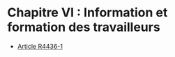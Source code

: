 # Chapitre VI : Information et formation des travailleurs

* [Article R4436-1](./LEGIARTI000018530305.md)
